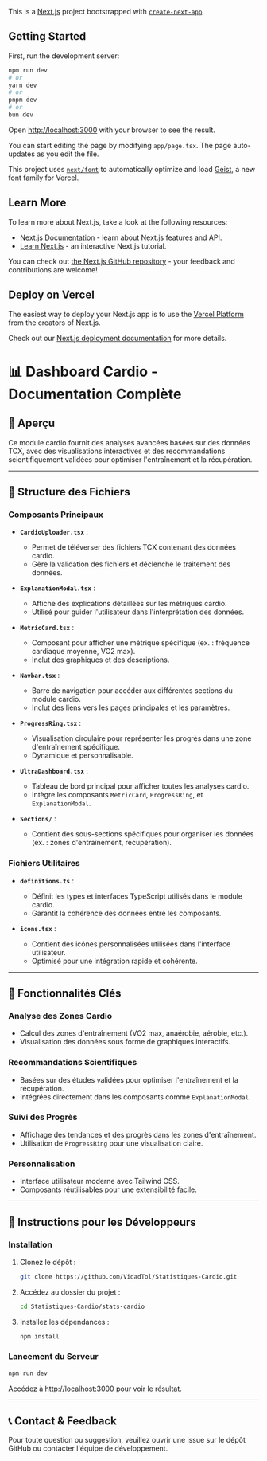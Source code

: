 This is a [Next.js](https://nextjs.org) project bootstrapped with [`create-next-app`](https://nextjs.org/docs/app/api-reference/cli/create-next-app).

## Getting Started

First, run the development server:

```bash
npm run dev
# or
yarn dev
# or
pnpm dev
# or
bun dev
```

Open [http://localhost:3000](http://localhost:3000) with your browser to see the result.

You can start editing the page by modifying `app/page.tsx`. The page auto-updates as you edit the file.

This project uses [`next/font`](https://nextjs.org/docs/app/building-your-application/optimizing/fonts) to automatically optimize and load [Geist](https://vercel.com/font), a new font family for Vercel.

## Learn More

To learn more about Next.js, take a look at the following resources:

- [Next.js Documentation](https://nextjs.org/docs) - learn about Next.js features and API.
- [Learn Next.js](https://nextjs.org/learn) - an interactive Next.js tutorial.

You can check out [the Next.js GitHub repository](https://github.com/vercel/next.js) - your feedback and contributions are welcome!

## Deploy on Vercel

The easiest way to deploy your Next.js app is to use the [Vercel Platform](https://vercel.com/new?utm_medium=default-template&filter=next.js&utm_source=create-next-app&utm_campaign=create-next-app-readme) from the creators of Next.js.

Check out our [Next.js deployment documentation](https://nextjs.org/docs/app/building-your-application/deploying) for more details.

# 📊 Dashboard Cardio - Documentation Complète

## 🎯 Aperçu
Ce module cardio fournit des analyses avancées basées sur des données TCX, avec des visualisations interactives et des recommandations scientifiquement validées pour optimiser l'entraînement et la récupération.

---

## 📂 Structure des Fichiers

### **Composants Principaux**

- **`CardioUploader.tsx`** :
  - Permet de téléverser des fichiers TCX contenant des données cardio.
  - Gère la validation des fichiers et déclenche le traitement des données.

- **`ExplanationModal.tsx`** :
  - Affiche des explications détaillées sur les métriques cardio.
  - Utilisé pour guider l'utilisateur dans l'interprétation des données.

- **`MetricCard.tsx`** :
  - Composant pour afficher une métrique spécifique (ex. : fréquence cardiaque moyenne, VO2 max).
  - Inclut des graphiques et des descriptions.

- **`Navbar.tsx`** :
  - Barre de navigation pour accéder aux différentes sections du module cardio.
  - Inclut des liens vers les pages principales et les paramètres.

- **`ProgressRing.tsx`** :
  - Visualisation circulaire pour représenter les progrès dans une zone d'entraînement spécifique.
  - Dynamique et personnalisable.

- **`UltraDashboard.tsx`** :
  - Tableau de bord principal pour afficher toutes les analyses cardio.
  - Intègre les composants `MetricCard`, `ProgressRing`, et `ExplanationModal`.

- **`Sections/`** :
  - Contient des sous-sections spécifiques pour organiser les données (ex. : zones d'entraînement, récupération).

### **Fichiers Utilitaires**

- **`definitions.ts`** :
  - Définit les types et interfaces TypeScript utilisés dans le module cardio.
  - Garantit la cohérence des données entre les composants.

- **`icons.tsx`** :
  - Contient des icônes personnalisées utilisées dans l'interface utilisateur.
  - Optimisé pour une intégration rapide et cohérente.

---

## 🔬 Fonctionnalités Clés

### **Analyse des Zones Cardio**
- Calcul des zones d'entraînement (VO2 max, anaérobie, aérobie, etc.).
- Visualisation des données sous forme de graphiques interactifs.

### **Recommandations Scientifiques**
- Basées sur des études validées pour optimiser l'entraînement et la récupération.
- Intégrées directement dans les composants comme `ExplanationModal`.

### **Suivi des Progrès**
- Affichage des tendances et des progrès dans les zones d'entraînement.
- Utilisation de `ProgressRing` pour une visualisation claire.

### **Personnalisation**
- Interface utilisateur moderne avec Tailwind CSS.
- Composants réutilisables pour une extensibilité facile.

---

## 🚀 Instructions pour les Développeurs

### **Installation**
1. Clonez le dépôt :
   ```bash
   git clone https://github.com/VidadTol/Statistiques-Cardio.git
   ```
2. Accédez au dossier du projet :
   ```bash
   cd Statistiques-Cardio/stats-cardio
   ```
3. Installez les dépendances :
   ```bash
   npm install
   ```

### **Lancement du Serveur**
```bash
npm run dev
```
Accédez à [http://localhost:3000](http://localhost:3000) pour voir le résultat.

---

## 📞 Contact & Feedback
Pour toute question ou suggestion, veuillez ouvrir une issue sur le dépôt GitHub ou contacter l'équipe de développement.
